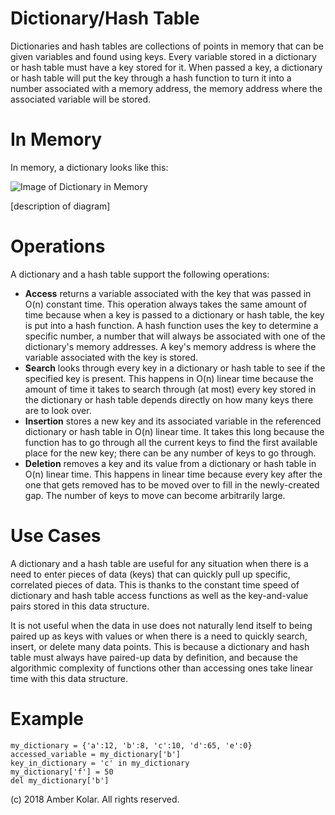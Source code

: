 # Dictionary/Hash Table

Dictionaries and hash tables are collections of points in memory that can be given variables and found using keys. Every variable stored in a dictionary or hash table must have a key stored for it. When passed a key, a dictionary or hash table will put the key through a hash function to turn it into a number associated with a memory address, the memory address where the associated variable will be stored.

# In Memory

In memory, a dictionary looks like this:

![Image of Dictionary in Memory](images/dictionary_memory.png)

\[description of diagram\]

# Operations

A dictionary and a hash table support the following operations:

* **Access** returns a variable associated with the key that was passed in O(n) constant time. This operation always takes the same amount of time because when a key is passed to a dictionary or hash table, the key is put into a hash function. A hash function uses the key to determine a specific number, a number that will always be associated with one of the dictionary's memory addresses. A key's memory address is where the variable associated with the key is stored.
* **Search** looks through every key in a dictionary or hash table to see if the specified key is present. This happens in O(n) linear time because the amount of time it takes to search through (at most) every key stored in the dictionary or hash table depends directly on how many keys there are to look over.
* **Insertion** stores a new key and its associated variable in the referenced dictionary or hash table in O(n) linear time. It takes this long because the function has to go through all the current keys to find the first available place for the new key; there can be any number of keys to go through.
* **Deletion** removes a key and its value from a dictionary or hash table in O(n) linear time. This happens in linear time because every key after the one that gets removed has to be moved over to fill in the newly-created gap. The number of keys to move can become arbitrarily large.

# Use Cases

A dictionary and a hash table are useful for any situation when there is a need to enter pieces of data (keys) that can quickly pull up specific, correlated pieces of data. This is thanks to the constant time speed of dictionary and hash table access functions as well as the key-and-value pairs stored in this data structure.

It is not useful when the data in use does not naturally lend itself to being paired up as keys with values or when there is a need to quickly search, insert, or delete many data points. This is because a dictionary and hash table must always have paired-up data by definition, and because the algorithmic complexity of functions other than accessing ones take linear time with this data structure.

# Example

```
my_dictionary = {'a':12, 'b':8, 'c':10, 'd':65, 'e':0}
accessed_variable = my_dictionary['b']
key_in_dictionary = 'c' in my_dictionary
my_dictionary['f'] = 50
del my_dictionary['b']
```

(c) 2018 Amber Kolar. All rights reserved.